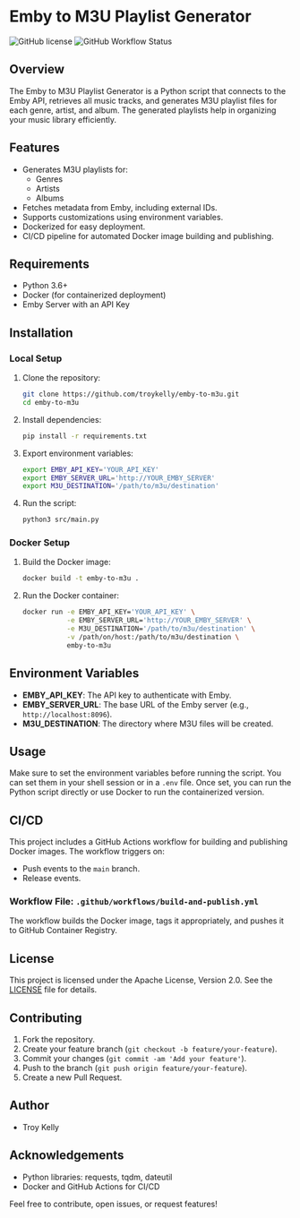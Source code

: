 # Emby to M3U Playlist Generator

![GitHub license](https://img.shields.io/badge/license-Apache%202.0-blue.svg)
![GitHub Workflow Status](https://img.shields.io/github/actions/workflow/status/troykelly/emby-to-m3u/build-and-publish.yml)

## Overview

The Emby to M3U Playlist Generator is a Python script that connects to the Emby API, retrieves all music tracks, and generates M3U playlist files for each genre, artist, and album. The generated playlists help in organizing your music library efficiently.

## Features

- Generates M3U playlists for:
  - Genres
  - Artists
  - Albums
- Fetches metadata from Emby, including external IDs.
- Supports customizations using environment variables.
- Dockerized for easy deployment.
- CI/CD pipeline for automated Docker image building and publishing.

## Requirements

- Python 3.6+
- Docker (for containerized deployment)
- Emby Server with an API Key

## Installation

### Local Setup

1. Clone the repository:
   ```sh
   git clone https://github.com/troykelly/emby-to-m3u.git
   cd emby-to-m3u
   ```

2. Install dependencies:
   ```sh
   pip install -r requirements.txt
   ```

3. Export environment variables:
   ```sh
   export EMBY_API_KEY='YOUR_API_KEY'
   export EMBY_SERVER_URL='http://YOUR_EMBY_SERVER'
   export M3U_DESTINATION='/path/to/m3u/destination'
   ```

4. Run the script:
   ```sh
   python3 src/main.py
   ```

### Docker Setup

1. Build the Docker image:
   ```sh
   docker build -t emby-to-m3u .
   ```

2. Run the Docker container:
   ```sh
   docker run -e EMBY_API_KEY='YOUR_API_KEY' \
              -e EMBY_SERVER_URL='http://YOUR_EMBY_SERVER' \
              -e M3U_DESTINATION='/path/to/m3u/destination' \
              -v /path/on/host:/path/to/m3u/destination \
              emby-to-m3u
   ```

## Environment Variables

- **EMBY_API_KEY**: The API key to authenticate with Emby.
- **EMBY_SERVER_URL**: The base URL of the Emby server (e.g., `http://localhost:8096`).
- **M3U_DESTINATION**: The directory where M3U files will be created.

## Usage

Make sure to set the environment variables before running the script. You can set them in your shell session or in a `.env` file. Once set, you can run the Python script directly or use Docker to run the containerized version.

## CI/CD

This project includes a GitHub Actions workflow for building and publishing Docker images. The workflow triggers on:

- Push events to the `main` branch.
- Release events.

### Workflow File: `.github/workflows/build-and-publish.yml`

The workflow builds the Docker image, tags it appropriately, and pushes it to GitHub Container Registry.

## License

This project is licensed under the Apache License, Version 2.0. See the [LICENSE](LICENSE) file for details.

## Contributing

1. Fork the repository.
2. Create your feature branch (`git checkout -b feature/your-feature`).
3. Commit your changes (`git commit -am 'Add your feature'`).
4. Push to the branch (`git push origin feature/your-feature`).
5. Create a new Pull Request.

## Author

- Troy Kelly

## Acknowledgements

- Python libraries: requests, tqdm, dateutil
- Docker and GitHub Actions for CI/CD

Feel free to contribute, open issues, or request features!
